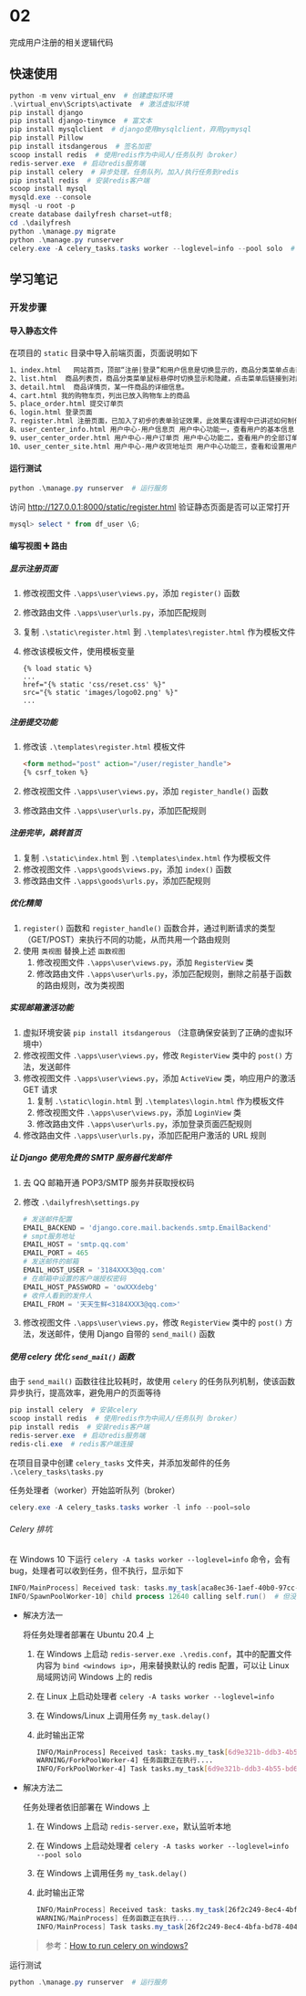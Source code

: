 # 02

完成用户注册的相关逻辑代码

## 快速使用

``` powershell
python -m venv virtual_env  # 创建虚拟环境
.\virtual_env\Scripts\activate  # 激活虚拟环境
pip install django
pip install django-tinymce  # 富文本
pip install mysqlclient  # django使用mysqlclient，弃用pymysql
pip install Pillow
pip install itsdangerous  # 签名加密
scoop install redis  # 使用redis作为中间人/任务队列（broker）
redis-server.exe  # 启动redis服务端
pip install celery  # 异步处理，任务队列，加入/执行任务到redis
pip install redis  # 安装redis客户端
scoop install mysql
mysqld.exe --console
mysql -u root -p
create database dailyfresh charset=utf8;
cd .\dailyfresh
python .\manage.py migrate
python .\manage.py runserver
celery.exe -A celery_tasks.tasks worker --loglevel=info --pool solo  # windows下任务处理者开始监听队列
```

## 学习笔记

### 开发步骤

#### 导入静态文件

在项目的 `static` 目录中导入前端页面，页面说明如下

``` txt
1、index.html   网站首页，顶部“注册|登录”和用户信息是切换显示的，商品分类菜单点击直接链接滚动到本页面商品模块。首页已加入幻灯片效果。此效果在课程中已讲述如何制作。
2、list.html  商品列表页，商品分类菜单鼠标悬停时切换显示和隐藏，点击菜单后链接到对应商品的列表页。
3、detail.html  商品详情页，某一件商品的详细信息。
4、cart.html 我的购物车页，列出已放入购物车上的商品
5、place_order.html 提交订单页
6、login.html 登录页面
7、register.html 注册页面，已加入了初步的表单验证效果，此效果在课程中已讲述如何制作。
8、user_center_info.html 用户中心-用户信息页 用户中心功能一，查看用户的基本信息
9、user_center_order.html 用户中心-用户订单页 用户中心功能二，查看用户的全部订单
10、user_center_site.html 用户中心-用户收货地址页 用户中心功能三，查看和设置用户的收货地址
```

#### 运行测试

``` powershell
python .\manage.py runserver  # 运行服务
```

访问 <http://127.0.0.1:8000/static/register.html> 验证静态页面是否可以正常打开

``` powershell
mysql> select * from df_user \G;
```

#### 编写视图 ➕ 路由

##### 显示注册页面

1. 修改视图文件 `.\apps\user\views.py`，添加 `register()` 函数
2. 修改路由文件 `.\apps\user\urls.py`，添加匹配规则
3. 复制 `.\static\register.html` 到 `.\templates\register.html` 作为模板文件
4. 修改该模板文件，使用模板变量

   ```
   {% load static %}
   ...
   href="{% static 'css/reset.css' %}"
   src="{% static 'images/logo02.png' %}"
   ...
   ```

##### 注册提交功能

1. 修改该 `.\templates\register.html` 模板文件

   ``` html
   <form method="post" action="/user/register_handle">
   {% csrf_token %}
   ```

2. 修改视图文件 `.\apps\user\views.py`，添加 `register_handle()` 函数
3. 修改路由文件 `.\apps\user\urls.py`，添加匹配规则

##### 注册完毕，跳转首页

1. 复制 `.\static\index.html` 到 `.\templates\index.html` 作为模板文件
2. 修改视图文件 `.\apps\goods\views.py`，添加 `index()` 函数
3. 修改路由文件 `.\apps\goods\urls.py`，添加匹配规则

##### 优化精简

1. `register()` 函数和 `register_handle()` 函数合并，通过判断请求的类型（GET/POST）来执行不同的功能，从而共用一个路由规则
2. 使用 `类视图` 替换上述 `函数视图`
   1. 修改视图文件 `.\apps\user\views.py`，添加 `RegisterView` 类
   2. 修改路由文件 `.\apps\user\urls.py`，添加匹配规则，删除之前基于函数的路由规则，改为类视图

##### 实现邮箱激活功能

1. 虚拟环境安装 `pip install itsdangerous` （注意确保安装到了正确的虚拟环境中）
2. 修改视图文件 `.\apps\user\views.py`，修改 `RegisterView` 类中的 `post()` 方法，发送邮件
3. 修改视图文件 `.\apps\user\views.py`，添加 `ActiveView` 类，响应用户的激活 GET 请求
   1. 复制 `.\static\login.html` 到 `.\templates\login.html` 作为模板文件
   2. 修改视图文件 `.\apps\user\views.py`，添加 `LoginView` 类
   3. 修改路由文件 `.\apps\user\urls.py`，添加登录页面匹配规则
4. 修改路由文件 `.\apps\user\urls.py`，添加匹配用户激活的 URL 规则

##### 让 Django 使用免费的 SMTP 服务器代发邮件

1. 去 QQ 邮箱开通 POP3/SMTP 服务并获取授权码
2. 修改 `.\dailyfresh\settings.py`

   ``` python
   # 发送邮件配置
   EMAIL_BACKEND = 'django.core.mail.backends.smtp.EmailBackend'
   # smpt服务地址
   EMAIL_HOST = 'smtp.qq.com'
   EMAIL_PORT = 465
   # 发送邮件的邮箱
   EMAIL_HOST_USER = '3184XXX3@qq.com'
   # 在邮箱中设置的客户端授权密码
   EMAIL_HOST_PASSWORD = 'owXXXdebg'
   # 收件人看到的发件人
   EMAIL_FROM = '天天生鲜<3184XXX3@qq.com>'
   ```

3. 修改视图文件 `.\apps\user\views.py`，修改 `RegisterView` 类中的 `post()` 方法，发送邮件，使用 Django 自带的 `send_mail()` 函数

##### 使用 celery 优化 `send_mail()` 函数

由于 `send_mail()` 函数往往比较耗时，故使用 `celery` 的任务队列机制，使该函数异步执行，提高效率，避免用户的页面等待

``` powershell
pip install celery  # 安装celery
scoop install redis  # 使用redis作为中间人/任务队列（broker）
pip install redis  # 安装redis客户端
redis-server.exe  # 启动redis服务端
redis-cli.exe  # redis客户端连接
```

在项目目录中创建 `celery_tasks` 文件夹，并添加发邮件的任务 `.\celery_tasks\tasks.py`

任务处理者（worker）开始监听队列（broker）

``` powershell
celery.exe -A celery_tasks.tasks worker -l info --pool=solo
```

###### Celery 排坑

在 Windows 10 下运行 `celery -A tasks worker --loglevel=info` 命令，会有 bug，处理者可以收到任务，但不执行，显示如下

``` powershell
INFO/MainProcess] Received task: tasks.my_task[aca8ec36-1aef-40b0-97cc-bbd4d48a837f]  # 收到测试文件tasks.py中的函数任务my_task
INFO/SpawnPoolWorker-10] child process 12640 calling self.run()  # 但没有显示执行结果
```

- 解决方法一

  将任务处理者部署在 Ubuntu 20.4 上

  1. 在 Windows 上启动 `redis-server.exe .\redis.conf`，其中的配置文件内容为 `bind <windows ip>`，用来替换默认的 redis 配置，可以让 Linux 局域网访问 Windows 上的 redis
  2. 在 Linux 上启动处理者 `celery -A tasks worker --loglevel=info`
  3. 在 Windows/Linux 上调用任务 `my_task.delay()`
  4. 此时输出正常

     ``` bash
     INFO/MainProcess] Received task: tasks.my_task[6d9e321b-ddb3-4b55-bd6e-a3d85d8b354d]  # 收到测试文件tasks.py中的函数任务my_task
     WARNING/ForkPoolWorker-4] 任务函数正在执行....
     INFO/ForkPoolWorker-4] Task tasks.my_task[6d9e321b-ddb3-4b55-bd6e-a3d85d8b354d] succeeded in 0.0010925110000243876s: None  # 异步执行完毕
     ```

- 解决方法二

  任务处理者依旧部署在 Windows 上

  1. 在 Windows 上启动 `redis-server.exe`，默认监听本地
  2. 在 Windows 上启动处理者 `celery -A tasks worker --loglevel=info --pool solo`
  3. 在 Windows 上调用任务 `my_task.delay()`
  4. 此时输出正常

     ``` powershell
     INFO/MainProcess] Received task: tasks.my_task[26f2c249-8ec4-4bfa-bd78-40441604e0e3]
     WARNING/MainProcess] 任务函数正在执行....
     INFO/MainProcess] Task tasks.my_task[26f2c249-8ec4-4bfa-bd78-40441604e0e3] succeeded in 0.0s: None
     ```

  > 参考：[How to run celery on windows?](https://stackoverflow.com/questions/37255548/how-to-run-celery-on-windows)

运行测试

``` powershell
python .\manage.py runserver  # 运行服务
```
